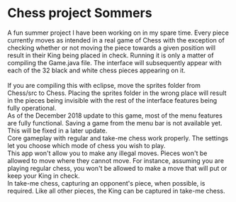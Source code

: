 # Chess project Sommers

A fun summer project I have been working on in my spare time.  Every piece currently moves as intended in a real game of Chess with the exception of checking whether or not moving the piece towards a given position will result in their King being placed in check. Running it is only a matter of compiling the Game.java file. The interface will subsequently appear with each of the 32 black and white chess pieces appearing on it.  </br>
</br>
If you are compiling this with eclipse, move the sprites folder from Chess/src to Chess.  Placing the sprites folder in the wrong place will result in the pieces being invisible with the rest of the interface features being fully operational.</br>
As of the December 2018 update to this game, most of the menu features are fully functional.  Saving a game from the menu bar is not available yet.  This will be fixed in a later update.</br>
Core gameplay with regular and take-me chess work properly.  The settings let you choose which mode of chess you wish to play.  </br>
This app won't allow you to make any illegal moves.  Pieces won't be allowed to move where they cannot move.  For instance, assuming you are playing regular chess, you won't be allowed to make a move that will put or keep your King in check.</br>  In take-me chess, capturing an opponent's piece, when possible, is required.  Like all other pieces, the King can be captured in take-me chess.
